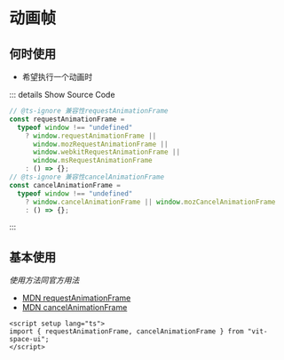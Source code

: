 # 动画帧

## 何时使用

- 希望执行一个动画时

::: details Show Source Code

```typescript
// @ts-ignore 兼容性requestAnimationFrame
const requestAnimationFrame =
  typeof window !== "undefined"
    ? window.requestAnimationFrame ||
      window.mozRequestAnimationFrame ||
      window.webkitRequestAnimationFrame ||
      window.msRequestAnimationFrame
    : () => {};
// @ts-ignore 兼容性cancelAnimationFrame
const cancelAnimationFrame =
  typeof window !== "undefined"
    ? window.cancelAnimationFrame || window.mozCancelAnimationFrame
    : () => {};
```

:::

## 基本使用

_使用方法同官方用法_

- [MDN requestAnimationFrame](https://developer.mozilla.org/zh-CN/docs/Web/API/window/requestAnimationFrame)
- [MDN cancelAnimationFrame](https://developer.mozilla.org/zh-CN/docs/Web/API/Window/cancelAnimationFrame)

```vue
<script setup lang="ts">
import { requestAnimationFrame, cancelAnimationFrame } from "vit-space-ui";
</script>
```
